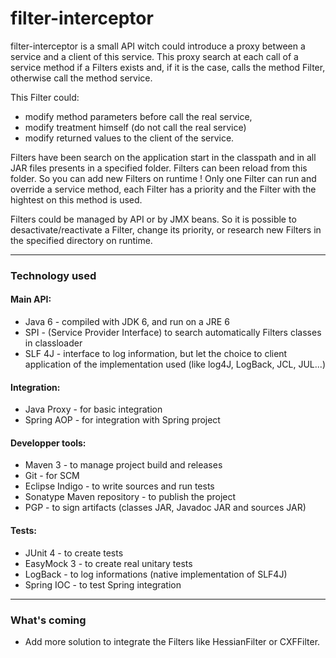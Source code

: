 filter-interceptor 
==================

filter-interceptor is a small API witch could introduce a proxy between a service and a client of this service.
This proxy search at each call of a service method if a Filters exists and, if it is the case, calls the method Filter, 
otherwise call the method service.

This Filter could: 
* modify method parameters before call the real service, 
* modify treatment himself (do not call the real service)
* modify returned values to the client of the service.

Filters have been search on the application start in the classpath and in all JAR files presents in a specified folder.
Filters can been reload from this folder. So you can add new Filters on runtime !
Only one Filter can run and override a service method, each Filter has a priority and the Filter with the hightest on this method is used.

Filters could be managed by API or by JMX beans. So it is possible to desactivate/reactivate a Filter, change its priority, 
or research new Filters in the specified directory on runtime.

---

### Technology used ###

#### Main API: #### 
* Java 6                    - compiled with JDK 6, and run on a JRE 6
* SPI                       - (Service Provider Interface) to search automatically Filters classes in classloader
* SLF 4J                    - interface to log information, but let the choice to client application of the implementation used (like log4J, LogBack, JCL, JUL...)

#### Integration: #### 
* Java Proxy                - for basic integration
* Spring AOP                - for integration with Spring project

#### Developper tools: #### 
* Maven 3                   - to manage project build and releases
* Git                       - for SCM
* Eclipse Indigo            - to write sources and run tests
* Sonatype Maven repository - to publish the project
* PGP                       - to sign artifacts (classes JAR, Javadoc JAR and sources JAR)

#### Tests: #### 
* JUnit 4                   - to create tests
* EasyMock 3                - to create real unitary tests
* LogBack                   - to log informations (native implementation of SLF4J)
* Spring IOC                - to test Spring integration

---

### What's coming ### 
* Add more solution to integrate the Filters like HessianFilter or CXFFilter.
